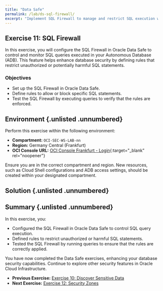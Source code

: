 ```yaml
---
title: "Data Safe"
permalink: /lab/ds-sql-firewall/
excerpt: "Implement SQL Firewall to manage and restrict SQL execution within the database."
---
```

<!-- markdownlint-disable MD013 -->
<!-- markdownlint-disable MD024 -->
<!-- markdownlint-disable MD033 -->
<!-- markdownlint-disable MD041 -->

## Exercise 11: SQL Firewall

In this exercise, you will configure the SQL Firewall in Oracle Data Safe to
control and monitor SQL queries executed in your Autonomous Database (ADB). This
feature helps enhance database security by defining rules that restrict
unauthorized or potentially harmful SQL statements.

### Objectives

- Set up the SQL Firewall in Oracle Data Safe.
- Define rules to allow or block specific SQL statements.
- Test the SQL Firewall by executing queries to verify that the rules are enforced.

## Environment {.unlisted .unnumbered}

Perform this exercise within the following environment:

- **Compartment:** `OCI-SEC-WS-LAB-nn`
- **Region:** Germany Central (Frankfurt)
- **OCI Console URL:** [OCI Console Frankfurt - Login](https://console.eu-frankfurt-1.oraclecloud.com){:target="_blank" rel="noopener"}

Ensure you are in the correct compartment and region. New resources, such as
Cloud Shell configurations and ADB access settings, should be created within
your designated compartment.

## Solution {.unlisted .unnumbered}

## Summary {.unlisted .unnumbered}

In this exercise, you:

- Configured the SQL Firewall in Oracle Data Safe to control SQL query execution.
- Defined rules to restrict unauthorized or harmful SQL statements.
- Tested the SQL Firewall by running queries to ensure that the rules are
  correctly applied.

You have now completed the Data Safe exercises, enhancing your database security
capabilities. Continue to explore other security features in Oracle Cloud
Infrastructure.

- **Previous Exercise:** [Exercise 10: Discover Sensitive Data](#exercise-10-discover-sensitive-data)
- **Next Exercise:** [Exercise 12: Security Zones](#exercise-12-create-security-zone)
